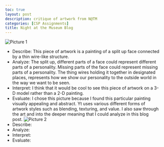 ```yaml
---
toc: true
layout: post
description: critique of artwork from N@TM
categories: [CSP Assignments]
title: Night at the Museum Blog
---
```


![]({{site.baseurl}}/images/natm1.png "Picture 1")
- Describe: This piece of artwork is a painting of a split up face connected by a thin wire-like structure. 
- Analyze: The split up, different parts of a face could represent different parts of a personality. Missing parts of the face could represent missing parts of a personality. The thing wires holding it together in designated places, represents how we show our personality to the outside world in the way we want to be seen.
- Interpret: I think that it would be cool to see this piece of artwork on a 3-D model rather than a 2-D painting.
- Evaluate: I chose this picture because I found this particular painting visually appealing and abstract. Yt uses various different forms of artwork styles such as blending, texturing, and value. I also saw through the art and into the deeper meaning that I could analyze in this blog post. 
![]({{site.baseurl}}/images/natm2.png "Picture 2")
- Describe: 
- Analyze: 
- Interpret: 
- Evaluate: 